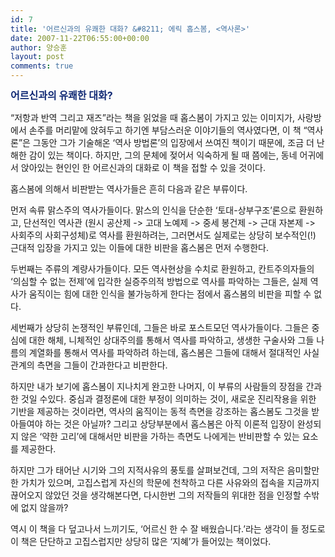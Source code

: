 ```yaml
---
id: 7
title: '어르신과의 유쾌한 대화? &#8211; 에릭 홉스봄, <역사론>'
date: 2007-11-22T06:55:00+00:00
author: 양승훈
layout: post
comments: true
---
```

<SPAN id=ctl00\_cphMain\_dlArtList\_ctl00\_lbArtCont style="LINE-HEIGHT: 150%">**<SPAN style="FONT-SIZE: 12pt"><FONT color=#112a75>어르신과의 유쾌한 대화?</FONT></SPAN>**

&#8220;저항과 반역 그리고 재즈&#8221;라는 책을 읽었을 때 홉스봄이 가지고 있는 이미지가, 사랑방에서 손주를 머리맡에 앉혀두고 하기엔 부담스러운 이야기들의 역사였다면, 이 책 &#8220;역사론&#8221;은 그동안 그가 기술해온 &#8216;역사 방법론&#8217;의 입장에서 쓰여진 책이기 때문에, 조금 더 난해한 감이 있는 책이다. 하지만, 그의 문체에 젖어서 익숙하게 될 때 쯤에는, 동네 어귀에서 앉아있는 현인인 한 어르신과의 대화로 이 책을 접할 수 있을 것이다.

홉스봄에 의해서 비판받는 역사가들은 흔히 다음과 같은 부류이다.

먼저 속류 맑스주의 역사가들이다. 맑스의 인식을 단순한 &#8216;토대-상부구조&#8217;론으로 환원하고, 단선적인 역사관 (원시 공산제 -> 고대 노예제 -> 중세 봉건제 -> 근대 자본제 -> 사회주의 사회구성체)로 역사를 환원하려는, 그러면서도 실제로는 상당히 보수적인(!) 근대적 입장을 가지고 있는 이들에 대한 비판을 홉스봄은 먼저 수행한다.

두번째는 주류의 계량사가들이다. 모든 역사현상을 수치로 환원하고, 칸트주의자들의 &#8216;의심할 수 없는 전제&#8217;에 입각한 실증주의적 방법으로 역사를 파악하는 그들은, 실제 역사가 움직이는 힘에 대한 인식을 불가능하게 한다는 점에서 홉스봄의 비판을 피할 수 없다.

세번째가 상당히 논쟁적인 부류인데, 그들은 바로 포스트모던 역사가들이다. 그들은 중심에 대한 해체, 니체적인 상대주의를 통해서 역사를 파악하고, 생생한 구술사와 그들 나름의 계열화를 통해서 역사를 파악하려 하는데, 홉스봄은 그들에 대해서 절대적인 사실관계의 측면을 그들이 간과한다고 비판한다.

하지만 내가 보기에 홉스봄이 지나치게 완고한 나머지, 이 부류의 사람들의 장점을 간과한 것일 수있다. 중심과 결정론에 대한 부정이 의미하는 것이, 새로운 진리작용을 위한 기반을 제공하는 것이라면, 역사의 움직이는 동적 측면을 강조하는 홉스봄도 그것을 받아들여야 하는 것은 아닐까? 그리고 상당부분에서 홉스봄은 아직 이론적 입장이 완성되지 않은 &#8216;약한 고리&#8217;에 대해서만 비판을 가하는 측면도 나에게는 반비판할 수 있는 요소를 제공한다.

하지만 그가 태어난 시기와 그의 지적사유의 풍토를 살펴보건데, 그의 저작은 음미할만한 가치가 있으며, 고집스럽게 자신의 학문에 천착하고 다른 사유와의 접속을 지금까지 끊어오지 않았던 것을 생각해본다면, 다시한번 그의 저작들의 위대한 점을 인정할 수밖에 없지 않을까?

역시 이 책을 다 덮고나서 느끼기도, &#8216;어르신 한 수 잘 배웠습니다.&#8217;라는 생각이 들 정도로 이 책은 단단하고 고집스럽지만 상당히 많은 &#8216;지혜&#8217;가 들어있는 책이었다.</SPAN> <!-- 투표하기/포토리뷰/밑줄긋기/마이리스트 -->

<!-- 투표 기간 --><BR clear=all>

<!-- 테마 가이드 코멘트 -->
